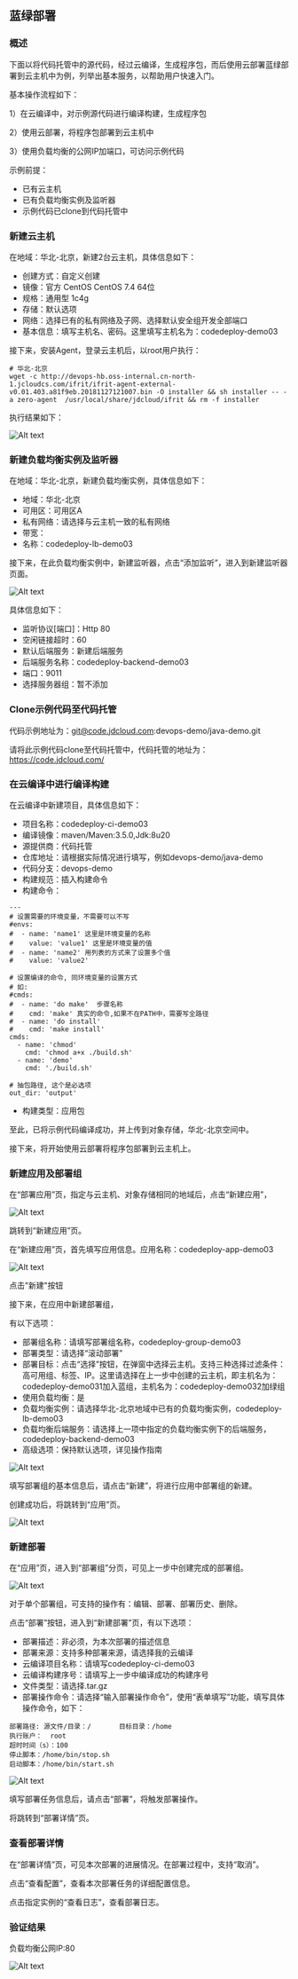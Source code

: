 
## 蓝绿部署

### 概述

下面以将代码托管中的源代码，经过云编译，生成程序包，而后使用云部署蓝绿部署到云主机中为例，列举出基本服务，以帮助用户快速入门。

基本操作流程如下：

1）在云编译中，对示例源代码进行编译构建，生成程序包

2）使用云部署，将程序包部署到云主机中

3）使用负载均衡的公网IP加端口，可访问示例代码

示例前提：

- 已有云主机
- 已有负载均衡实例及监听器
- 示例代码已clone到代码托管中


### 新建云主机

在地域：华北-北京，新建2台云主机，具体信息如下：

- 创建方式：自定义创建
- 镜像：官方 CentOS CentOS 7.4 64位
- 规格：通用型 1c4g
- 存储：默认选项
- 网络：选择已有的私有网络及子网、选择默认安全组开发全部端口
- 基本信息：填写主机名、密码。这里填写主机名为：codedeploy-demo03

接下来，安装Agent，登录云主机后，以root用户执行：

```
# 华北-北京
wget -c http://devops-hb.oss-internal.cn-north-1.jcloudcs.com/ifrit/ifrit-agent-external-v0.01.403.a81f9eb.20181127121007.bin -O installer && sh installer -- -a zero-agent  /usr/local/share/jdcloud/ifrit && rm -f installer
```

执行结果如下：

![Alt text](./practice10.png)


### 新建负载均衡实例及监听器

在地域：华北-北京，新建负载均衡实例，具体信息如下：

- 地域：华北-北京
- 可用区：可用区A
- 私有网络：请选择与云主机一致的私有网络
- 带宽：
- 名称：codedeploy-lb-demo03

接下来，在此负载均衡实例中，新建监听器，点击“添加监听”，进入到新建监听器页面。

![Alt text](./practice11.png)


具体信息如下：

- 监听协议[端口]：Http 80
- 空闲链接超时：60
- 默认后端服务：新建后端服务
- 后端服务名称：codedeploy-backend-demo03
- 端口：9011
- 选择服务器组：暂不添加


### Clone示例代码至代码托管

代码示例地址为：git@code.jdcloud.com:devops-demo/java-demo.git

请将此示例代码clone至代码托管中，代码托管的地址为：https://code.jdcloud.com/


### 在云编译中进行编译构建

在云编译中新建项目，具体信息如下：

-  项目名称：codedeploy-ci-demo03
-  编译镜像：maven/Maven:3.5.0,Jdk:8u20
-  源提供商：代码托管
-  仓库地址：请根据实际情况进行填写，例如devops-demo/java-demo
-  代码分支：devops-demo
-  构建规范：插入构建命令
-  构建命令：
```
---
# 设置需要的环境变量，不需要可以不写
#envs:
#  - name: 'name1' 这里是环境变量的名称
#    value: 'value1' 这里是环境变量的值
#  - name: 'name2' 用列表的方式来了设置多个值
#    value: 'value2'

# 设置编译的命令, 同环境变量的设置方式
# 如:
#cmds: 
#  - name: 'do make'  步骤名称
#    cmd: 'make' 真实的命令,如果不在PATH中，需要写全路径
#  - name: 'do install'
#    cmd: 'make install'
cmds:
  - name: 'chmod'
    cmd: 'chmod a+x ./build.sh'
  - name: 'demo'
    cmd: './build.sh'

# 抽包路径, 这个是必选项
out_dir: 'output'
```
-  构建类型：应用包

至此，已将示例代码编译成功，并上传到对象存储，华北-北京空间中。

接下来，将开始使用云部署将程序包部署到云主机上。


### 新建应用及部署组

在“部署应用”页，指定与云主机、对象存储相同的地域后，点击“新建应用”，

![Alt text](./starting5.png)

跳转到“新建应用”页。

在“新建应用”页，首先填写应用信息。应用名称：codedeploy-app-demo03

![Alt text](./practice12.png)

点击"新建"按钮

接下来，在应用中新建部署组，

有以下选项：

- 部署组名称：请填写部署组名称，codedeploy-group-demo03
- 部署类型：请选择“滚动部署”
- 部署目标：点击“选择”按钮，在弹窗中选择云主机。支持三种选择过滤条件：高可用组、标签、IP。这里请选择在上一步中创建的云主机，即主机名为：codedeploy-demo031加入蓝组，主机名为：codedeploy-demo032加绿组
- 使用负载均衡：是
- 负载均衡实例：请选择华北-北京地域中已有的负载均衡实例，codedeploy-lb-demo03
- 负载均衡后端服务：请选择上一项中指定的负载均衡实例下的后端服务，codedeploy-backend-demo03
- 高级选项：保持默认选项，详见操作指南

![Alt text](./practice13.png)

填写部署组的基本信息后，请点击“新建”，将进行应用中部署组的新建。

创建成功后，将跳转到“应用”页。

![Alt text](./practice14.png)

### 新建部署

在“应用”页，进入到“部署组”分页，可见上一步中创建完成的部署组。

![Alt text](./practice14.png)

对于单个部署组，可支持的操作有：编辑、部署、部署历史、删除。

点击“部署”按钮，进入到“新建部署”页，有以下选项：

- 部署描述：非必须，为本次部署的描述信息
- 部署来源：支持多种部署来源，请选择我的云编译
- 云编译项目名称：请填写codedeploy-ci-demo03
- 云编译构建序号：请填写上一步中编译成功的构建序号
- 文件类型：请选择.tar.gz
- 部署操作命令：请选择“输入部署操作命令”，使用“表单填写”功能，填写具体操作命令，如下：
```
部署路径: 源文件/目录：/       目标目录：/home
执行账户：  root       
超时时间（s）：100
停止脚本：/home/bin/stop.sh
启动脚本：/home/bin/start.sh
```

![Alt text](./practice15.png)

填写部署任务信息后，请点击“部署”，将触发部署操作。

将跳转到“部署详情”页。

### 查看部署详情

在“部署详情”页，可见本次部署的进展情况。在部署过程中，支持“取消”。

点击“查看配置”，查看本次部署任务的详细配置信息。

点击指定实例的“查看日志”，查看部署日志。


### 验证结果

负载均衡公网IP:80

![Alt text](./practice16.png)

